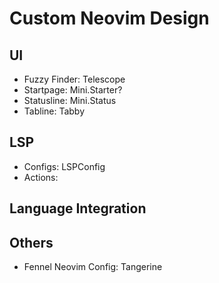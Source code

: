 # Custom Neovim Design

## UI

- Fuzzy Finder: Telescope
- Startpage: Mini.Starter?
- Statusline: Mini.Status
- Tabline: Tabby

## LSP

- Configs: LSPConfig
- Actions:

## Language Integration

## Others

- Fennel Neovim Config: Tangerine

